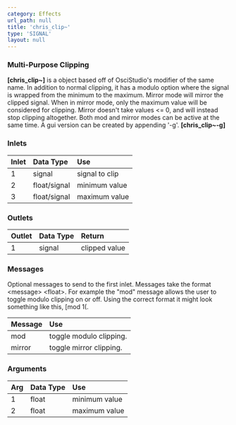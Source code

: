 ```yaml
---
category: Effects
url_path: null
title: 'chris_clip~'
type: 'SIGNAL'
layout: null
---
```


### Multi-Purpose Clipping

**[chris_clip~]** is a object based off of OsciStudio's modifier of the same name. In addition to normal clipping, it has a modulo option where the signal is wrapped from the minimum to the maximum. Mirror mode will mirror the clipped signal. When in mirror mode, only the maximum value will be considered for clipping. Mirror doesn't take values <= 0, and will instead stop clipping altogether. Both mod and mirror modes can be active at the same time. A gui version can be created by appending '-g'. **[chris_clip~-g]**

### Inlets

| Inlet | Data Type    | Use            |
|:------|:-------------|:---------------|
| 1     | signal       | signal to clip |
| 2     | float/signal | minimum value  |
| 3     | float/signal | maximum value  |

### Outlets

| Outlet | Data Type | Return        |
|:-------|:----------|:--------------|
| 1      | signal    | clipped value |

### Messages

Optional messages to send to the first inlet. Messages take the format \<message\> \<float\>. For example the "mod" message allows the user to toggle modulo clipping on or off. Using the correct format it might look something like this, [mod 1(.

| Message | Use                     |
|:--------|:------------------------|
| mod     | toggle modulo clipping. |
| mirror  | toggle mirror clipping. |

### Arguments

| Arg | Data Type | Use           |
|:----|:----------|:--------------|
| 1   | float     | minimum value |
| 2   | float     | maximum value |
